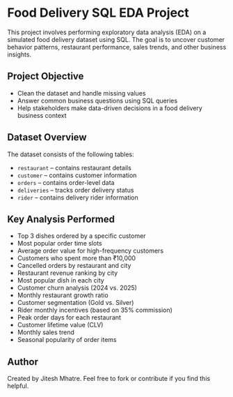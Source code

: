 # Food Delivery SQL EDA Project

This project involves performing exploratory data analysis (EDA) on a simulated food delivery dataset using SQL. The goal is to uncover customer behavior patterns, restaurant performance, sales trends, and other business insights.

## Project Objective

- Clean the dataset and handle missing values
- Answer common business questions using SQL queries
- Help stakeholders make data-driven decisions in a food delivery business context

## Dataset Overview

The dataset consists of the following tables:

- `restaurant` – contains restaurant details
- `customer` – contains customer information
- `orders` – contains order-level data
- `deliveries` – tracks order delivery status
- `rider` – contains delivery rider information

## Key Analysis Performed

- Top 3 dishes ordered by a specific customer
- Most popular order time slots
- Average order value for high-frequency customers
- Customers who spent more than ₹10,000
- Cancelled orders by restaurant and city
- Restaurant revenue ranking by city
- Most popular dish in each city
- Customer churn analysis (2024 vs. 2025)
- Monthly restaurant growth ratio
- Customer segmentation (Gold vs. Silver)
- Rider monthly incentives (based on 35% commission)
- Peak order days for each restaurant
- Customer lifetime value (CLV)
- Monthly sales trend
- Seasonal popularity of order items
## Author

Created by Jitesh Mhatre. Feel free to fork or contribute if you find this helpful.


